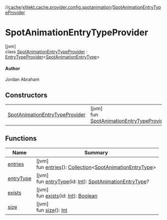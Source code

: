 //[cache](../../../index.md)/[xlitekt.cache.provider.config.spotanimation](../index.md)/[SpotAnimationEntryTypeProvider](index.md)

# SpotAnimationEntryTypeProvider

[jvm]\
class [SpotAnimationEntryTypeProvider](index.md) : [EntryTypeProvider](../../xlitekt.cache.provider/-entry-type-provider/index.md)&lt;[SpotAnimationEntryType](../-spot-animation-entry-type/index.md)&gt; 

#### Author

Jordan Abraham

## Constructors

| | |
|---|---|
| [SpotAnimationEntryTypeProvider](-spot-animation-entry-type-provider.md) | [jvm]<br>fun [SpotAnimationEntryTypeProvider](-spot-animation-entry-type-provider.md)() |

## Functions

| Name | Summary |
|---|---|
| [entries](../../xlitekt.cache.provider/-entry-type-provider/entries.md) | [jvm]<br>fun [entries](../../xlitekt.cache.provider/-entry-type-provider/entries.md)(): [Collection](https://kotlinlang.org/api/latest/jvm/stdlib/kotlin.collections/-collection/index.html)&lt;[SpotAnimationEntryType](../-spot-animation-entry-type/index.md)&gt; |
| [entryType](../../xlitekt.cache.provider/-entry-type-provider/entry-type.md) | [jvm]<br>fun [entryType](../../xlitekt.cache.provider/-entry-type-provider/entry-type.md)(id: [Int](https://kotlinlang.org/api/latest/jvm/stdlib/kotlin/-int/index.html)): [SpotAnimationEntryType](../-spot-animation-entry-type/index.md)? |
| [exists](../../xlitekt.cache.provider/-entry-type-provider/exists.md) | [jvm]<br>fun [exists](../../xlitekt.cache.provider/-entry-type-provider/exists.md)(id: [Int](https://kotlinlang.org/api/latest/jvm/stdlib/kotlin/-int/index.html)): [Boolean](https://kotlinlang.org/api/latest/jvm/stdlib/kotlin/-boolean/index.html) |
| [size](../../xlitekt.cache.provider/-entry-type-provider/size.md) | [jvm]<br>fun [size](../../xlitekt.cache.provider/-entry-type-provider/size.md)(): [Int](https://kotlinlang.org/api/latest/jvm/stdlib/kotlin/-int/index.html) |
